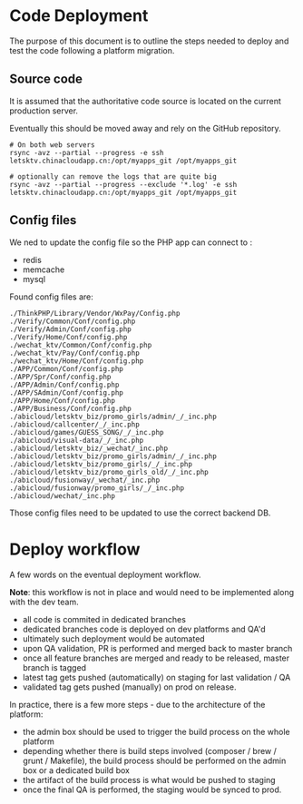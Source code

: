 # Code Deployment

The purpose of this document is to outline the steps needed to deploy and test the code following a platform migration.

## Source code

It is assumed that the authoritative code source is located on the current production server. 

Eventually this should be moved away and rely on the GitHub repository. 

```
# On both web servers
rsync -avz --partial --progress -e ssh letsktv.chinacloudapp.cn:/opt/myapps_git /opt/myapps_git

# optionally can remove the logs that are quite big
rsync -avz --partial --progress --exclude '*.log' -e ssh letsktv.chinacloudapp.cn:/opt/myapps_git /opt/myapps_git
```

## Config files

We ned to update the config file so the PHP app can connect to :
- redis
- memcache
- mysql

Found config files are:

```
./ThinkPHP/Library/Vendor/WxPay/Config.php
./Verify/Common/Conf/config.php
./Verify/Admin/Conf/config.php
./Verify/Home/Conf/config.php
./wechat_ktv/Common/Conf/config.php
./wechat_ktv/Pay/Conf/config.php
./wechat_ktv/Home/Conf/config.php
./APP/Common/Conf/config.php
./APP/Spr/Conf/config.php
./APP/Admin/Conf/config.php
./APP/SAdmin/Conf/config.php
./APP/Home/Conf/config.php
./APP/Business/Conf/config.php
./abicloud/letsktv_biz/promo_girls/admin/_/_inc.php 
./abicloud/callcenter/_/_inc.php
./abicloud/games/GUESS_SONG/_/_inc.php
./abicloud/visual-data/_/_inc.php
./abicloud/letsktv_biz/_wechat/_inc.php
./abicloud/letsktv_biz/promo_girls/admin/_/_inc.php
./abicloud/letsktv_biz/promo_girls/_/_inc.php
./abicloud/letsktv_biz/promo_girls_old/_/_inc.php
./abicloud/fusionway/_wechat/_inc.php
./abicloud/fusionway/promo_girls/_/_inc.php
./abicloud/wechat/_inc.php
```

Those config files need to be updated to use the correct backend DB.

# Deploy workflow

A few words on the eventual deployment workflow. 

**Note**: this workflow is not in place and would need to be implemented along with the dev team.

- all code is commited in dedicated branches 
- dedicated branches code is deployed on dev platforms and QA'd
- ultimately such deployment would be automated
- upon QA validation, PR is performed and merged back to master branch
- once all feature branches are merged and ready to be released, master branch is tagged
- latest tag gets pushed (automatically) on staging for last validation / QA
- validated tag gets pushed (manually) on prod on release.

In practice, there is a few more steps - due to the architecture of the platform:

- the admin box should be used to trigger the build process on the whole platform
- depending whether there is build steps involved (composer / brew / grunt / Makefile), the build process should be performed on the admin box or a dedicated build box
- the artifact of the build process is what would be pushed to staging
- once the final QA is performed, the staging would be synced to prod.
